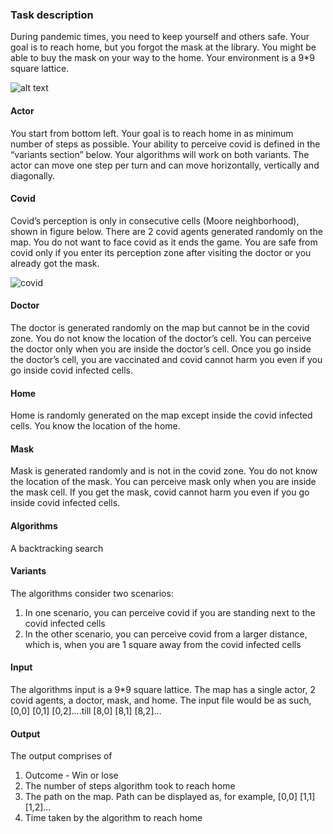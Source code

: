 ### Task description
During pandemic times, you need to keep yourself and others safe. Your goal is to reach home, but you forgot the
mask at the library. You might be able to buy the mask on your way to the home.
Your environment is a 9*9 square lattice. 

![alt text](https://i.ibb.co/R45JtBy/grid.jpg)

#### Actor
You start from bottom left. Your goal is to reach home in as minimum number of steps as possible. Your ability to
perceive covid is defined in the “variants section” below. Your algorithms will work on both variants. The actor can
move one step per turn and can move horizontally, vertically and diagonally.
#### Covid
Covid’s perception is only in consecutive cells (Moore neighborhood), shown in figure below. There are 2 covid
agents generated randomly on the map. You do not want to face covid as it ends the game. You are safe from covid
only if you enter its perception zone after visiting the doctor or you already got the mask. 

![covid](https://i.ibb.co/7XPWHKp/image.jpg)
#### Doctor
The doctor is generated randomly on the map but cannot be in the covid zone. You do not know the location of the
doctor’s cell. You can perceive the doctor only when you are inside the doctor’s cell. Once you go inside the doctor’s
cell, you are vaccinated and covid cannot harm you even if you go inside covid infected cells.
#### Home
Home is randomly generated on the map except inside the covid infected cells. You know the location of the home.
#### Mask
Mask is generated randomly and is not in the covid zone. You do not know the location of the mask. You can
perceive mask only when you are inside the mask cell. If you get the mask, covid cannot harm you even if you go
inside covid infected cells.
#### Algorithms
A backtracking search
#### Variants
The algorithms consider two scenarios:
1) In one scenario, you can perceive covid if you are standing next to the covid infected cells
2) In the other scenario, you can perceive covid from a larger distance, which is, when you are 1 square away from
the covid infected cells
#### Input
The algorithms input is a 9*9 square lattice. The map has a single actor, 2 covid agents, a doctor, mask, and home.
The input file would be as such,
[0,0] [0,1] [0,2]….till
[8,0] [8,1] [8,2]…
#### Output
The output comprises of
1) Outcome - Win or lose
2) The number of steps algorithm took to reach home
3) The path on the map. Path can be displayed as, for example,
 [0,0] [1,1] [1,2]…
4) Time taken by the algorithm to reach home
